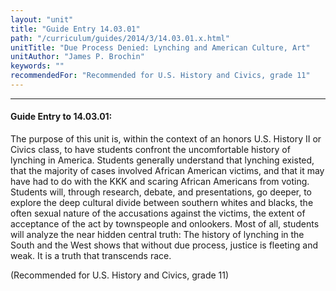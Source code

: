 ```yaml
---
layout: "unit"
title: "Guide Entry 14.03.01"
path: "/curriculum/guides/2014/3/14.03.01.x.html"
unitTitle: "Due Process Denied: Lynching and American Culture, Art"
unitAuthor: "James P. Brochin"
keywords: ""
recommendedFor: "Recommended for U.S. History and Civics, grade 11"
---
```

<body>
<hr/>
<h4>
Guide Entry to 14.03.01:
</h4>
<p>
The purpose of this unit is, within the context of an honors U.S. History II or Civics class, to have students confront the uncomfortable history of lynching in America. Students generally understand that lynching existed, that the majority of cases involved African American victims, and that it may have had to do with the KKK and scaring African Americans from voting. Students will, through research, debate, and presentations, go deeper, to explore the deep cultural divide between southern whites and blacks, the often sexual nature of the accusations against the victims, the extent of acceptance of the act by townspeople and onlookers. Most of all, students will analyze the near hidden central truth: The history of lynching in the South and the West shows that without due process, justice is fleeting and weak. It is a truth that transcends race.
</p>
<p>
(Recommended for U.S. History and Civics, grade 11)
<b>
</b>
</p>
</body>